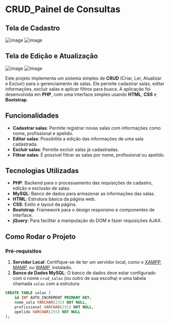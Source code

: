 # CRUD_Painel de Consultas

## Tela de Cadastro
![image](https://github.com/user-attachments/assets/5f37cae4-6ddf-4598-812b-9c447e3d7041)
![image](https://github.com/user-attachments/assets/4bb313cb-7b2c-4340-865b-bcb3a12bab1e)


## Tela de Edição e Atualização
![image](https://github.com/user-attachments/assets/c61e3a39-6c79-4745-90d7-17c4577ff6f2)
![image](https://github.com/user-attachments/assets/925e503a-a348-4aeb-aba1-9440f6aafe74)



Este projeto implementa um sistema simples de **CRUD** (Criar, Ler, Atualizar e Excluir) para o gerenciamento de salas. Ele permite cadastrar salas, editar informações, excluir salas e aplicar filtros para busca. A aplicação foi desenvolvida em **PHP**, com uma interface simples usando **HTML**, **CSS** e **Bootstrap**.

## Funcionalidades

- **Cadastrar salas**: Permite registrar novas salas com informações como nome, profissional e apelido.
- **Editar salas**: Possibilita a edição das informações de uma sala cadastrada.
- **Excluir salas**: Permite excluir salas já cadastradas.
- **Filtrar salas**: É possível filtrar as salas por nome, profissional ou apelido.

## Tecnologias Utilizadas

- **PHP**: Backend para o processamento das requisições de cadastro, edição e exclusão de salas.
- **MySQL**: Banco de dados para armazenar as informações das salas.
- **HTML**: Estrutura básica da página web.
- **CSS**: Estilo e layout da página.
- **Bootstrap**: Framework para o design responsivo e componentes de interface.
- **jQuery**: Para facilitar a manipulação do DOM e fazer requisições AJAX.

## Como Rodar o Projeto

### Pré-requisitos

1. **Servidor Local**: Certifique-se de ter um servidor local, como o [XAMPP](https://www.apachefriends.org/pt_br/index.html), [MAMP](https://www.mamp.info/en/), ou [WAMP](https://www.wampserver.com/en/), instalado.
2. **Banco de Dados MySQL**: O banco de dados deve estar configurado com o nome `crud_salas` (ou outro de sua escolha) e uma tabela chamada `salas` com a estrutura:

```sql
CREATE TABLE salas (
    id INT AUTO_INCREMENT PRIMARY KEY,
    nome_sala VARCHAR(255) NOT NULL,
    profissional VARCHAR(255) NOT NULL,
    apelido VARCHAR(255) NOT NULL
);



